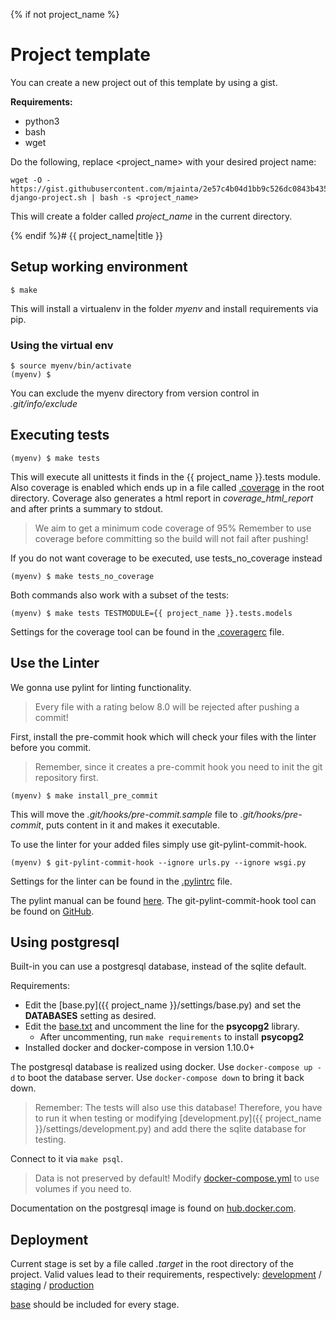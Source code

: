 {% if not project_name %}

# Project template

You can create a new project out of this template by using a gist.

**Requirements:**
* python3
* bash
* wget

Do the following, replace <project_name> with your desired project name:
```shell
wget -O - https://gist.githubusercontent.com/mjainta/2e57c4b04d1bb9c526dc0843b4353aa5/raw/40bfb100c520e840f0f3ba302e9af25b0bb4de29/start-django-project.sh | bash -s <project_name>
```

This will create a folder called *project_name* in the current directory.

{% endif %}# {{ project_name|title }}

## Setup working environment

```shell
$ make
```

This will install a virtualenv in the folder *myenv* and install requirements via pip.

### Using the virtual env

```shell
$ source myenv/bin/activate
(myenv) $
```

You can exclude the myenv directory from version control in *.git/info/exclude*

## Executing tests

```shell
(myenv) $ make tests
```

This will execute all unittests it finds in the {{ project_name }}.tests module.
Also coverage is enabled which ends up in a file called [.coverage](.coverage) in the root directory.
Coverage also generates a html report in *coverage_html_report* and after prints a summary to stdout.

> We aim to get a minimum code coverage of 95%
> Remember to use coverage before committing so the build will not fail after pushing!

If you do not want coverage to be executed, use tests_no_coverage instead
```shell
(myenv) $ make tests_no_coverage
```

Both commands also work with a subset of the tests:
```Shell
(myenv) $ make tests TESTMODULE={{ project_name }}.tests.models
```

Settings for the coverage tool can be found in the [.coveragerc](.coveragerc) file.

## Use the Linter

We gonna use pylint for linting functionality.

> Every file with a rating below 8.0 will be rejected after pushing a commit!

First, install the pre-commit hook which will check your files with the linter before you commit.

> Remember, since it creates a pre-commit hook you need to init the git repository first.

```shell
(myenv) $ make install_pre_commit
```

This will move the *.git/hooks/pre-commit.sample* file to *.git/hooks/pre-commit*, puts content in it and makes it executable.

To use the linter for your added files simply use git-pylint-commit-hook.
```shell
(myenv) $ git-pylint-commit-hook --ignore urls.py --ignore wsgi.py
```

Settings for the linter can be found in the [.pylintrc](.pylintrc) file.

The pylint manual can be found [here](https://pylint.readthedocs.io/en/latest/).
The git-pylint-commit-hook tool can be found on [GitHub](https://github.com/sebdah/git-pylint-commit-hook).

## Using postgresql

Built-in you can use a postgresql database, instead of the sqlite default.

Requirements:
* Edit the [base.py]({{ project_name }}/settings/base.py) and set the **DATABASES** setting as desired.
* Edit the [base.txt](requirements/base.py) and uncomment the line for the **psycopg2** library.
    * After uncommenting, run `make requirements` to install **psycopg2**
* Installed docker and docker-compose in version 1.10.0+

The postgresql database is realized using docker. Use `docker-compose up -d` to boot the database server.
Use `docker-compose down` to bring it back down.

> Remember: The tests will also use this database! Therefore, you have to run it when testing or modifying [development.py]({{ project_name }}/settings/development.py) and add there the sqlite database for testing.

Connect to it via `make psql`.

> Data is not preserved by default! Modify [docker-compose.yml](docker-compose.yml) to use volumes if you need to.

Documentation on the postgresql image is found on [hub.docker.com](https://hub.docker.com/_/postgres/).

## Deployment

Current stage is set by a file called *.target* in the root directory of the project.
Valid values lead to their requirements, respectively: [development](requirements/development.txt) / [staging](requirements/staging.txt) / [production](requirements/production.txt)

[base](requirements/base.txt) should be included for every stage.
